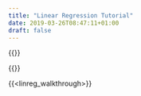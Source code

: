 ```yaml
---
title: "Linear Regression Tutorial"
date: 2019-03-26T08:47:11+01:00
draft: false
---
```


{{<colors>}}

{{<tutorial>}}

{{<linreg_walkthrough>}}